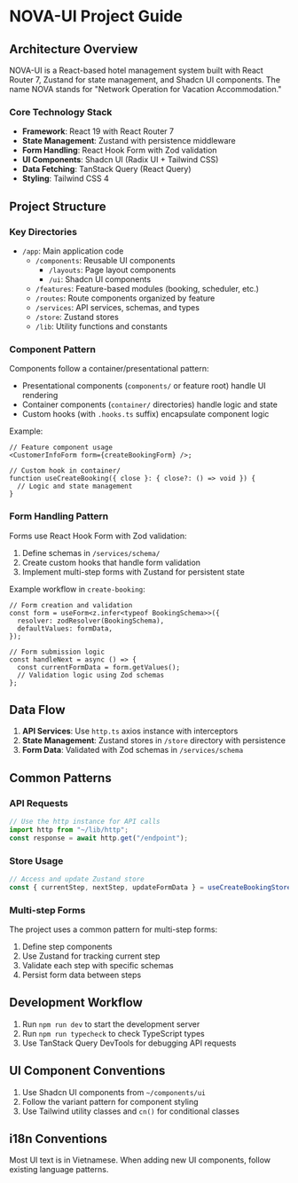 # NOVA-UI Project Guide

## Architecture Overview

NOVA-UI is a React-based hotel management system built with React Router 7, Zustand for state management, and Shadcn UI components. The name NOVA stands for "Network Operation for Vacation Accommodation."

### Core Technology Stack

- **Framework**: React 19 with React Router 7
- **State Management**: Zustand with persistence middleware
- **Form Handling**: React Hook Form with Zod validation
- **UI Components**: Shadcn UI (Radix UI + Tailwind CSS)
- **Data Fetching**: TanStack Query (React Query)
- **Styling**: Tailwind CSS 4

## Project Structure

### Key Directories

- `/app`: Main application code
  - `/components`: Reusable UI components
    - `/layouts`: Page layout components
    - `/ui`: Shadcn UI components
  - `/features`: Feature-based modules (booking, scheduler, etc.)
  - `/routes`: Route components organized by feature
  - `/services`: API services, schemas, and types
  - `/store`: Zustand stores
  - `/lib`: Utility functions and constants

### Component Pattern

Components follow a container/presentational pattern:

- Presentational components (`components/` or feature root) handle UI rendering
- Container components (`container/` directories) handle logic and state
- Custom hooks (with `.hooks.ts` suffix) encapsulate component logic

Example:

```tsx
// Feature component usage
<CustomerInfoForm form={createBookingForm} />;

// Custom hook in container/
function useCreateBooking({ close }: { close?: () => void }) {
  // Logic and state management
}
```

### Form Handling Pattern

Forms use React Hook Form with Zod validation:

1. Define schemas in `/services/schema/`
2. Create custom hooks that handle form validation
3. Implement multi-step forms with Zustand for persistent state

Example workflow in `create-booking`:

```tsx
// Form creation and validation
const form = useForm<z.infer<typeof BookingSchema>>({
  resolver: zodResolver(BookingSchema),
  defaultValues: formData,
});

// Form submission logic
const handleNext = async () => {
  const currentFormData = form.getValues();
  // Validation logic using Zod schemas
};
```

## Data Flow

1. **API Services**: Use `http.ts` axios instance with interceptors
2. **State Management**: Zustand stores in `/store` directory with persistence
3. **Form Data**: Validated with Zod schemas in `/services/schema`

## Common Patterns

### API Requests

```typescript
// Use the http instance for API calls
import http from "~/lib/http";
const response = await http.get("/endpoint");
```

### Store Usage

```typescript
// Access and update Zustand store
const { currentStep, nextStep, updateFormData } = useCreateBookingStore();
```

### Multi-step Forms

The project uses a common pattern for multi-step forms:

1. Define step components
2. Use Zustand for tracking current step
3. Validate each step with specific schemas
4. Persist form data between steps

## Development Workflow

1. Run `npm run dev` to start the development server
2. Run `npm run typecheck` to check TypeScript types
3. Use TanStack Query DevTools for debugging API requests

## UI Component Conventions

1. Use Shadcn UI components from `~/components/ui`
2. Follow the variant pattern for component styling
3. Use Tailwind utility classes and `cn()` for conditional classes

## i18n Conventions

Most UI text is in Vietnamese. When adding new UI components, follow existing language patterns.
